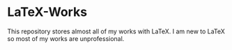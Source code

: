 # LaTeX-Works
This repository stores almost all of my works with LaTeX.
I am new to LaTeX so most of my works are unprofessional.

